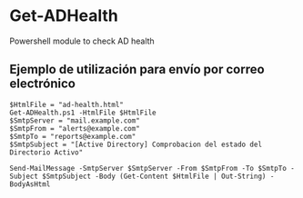 # Get-ADHealth
Powershell module to check AD health

## Ejemplo de utilización para envío por correo electrónico
```
$HtmlFile = "ad-health.html"
Get-ADHealth.ps1 -HtmlFile $HtmlFile
$SmtpServer = "mail.example.com"
$SmtpFrom = "alerts@example.com"
$SmtpTo = "reports@example.com"
$SmtpSubject = "[Active Directory] Comprobacion del estado del Directorio Activo" 

Send-MailMessage -SmtpServer $SmtpServer -From $SmtpFrom -To $SmtpTo -Subject $SmtpSubject -Body (Get-Content $HtmlFile | Out-String) -BodyAsHtml

